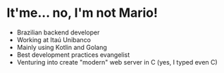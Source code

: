 # It'me... no, I'm not Mario!

- Brazilian backend developer
- Working at Itaú Unibanco
- Mainly using Kotlin and Golang
- Best development practices evangelist
- Venturing into create "modern" web server in C (yes, I typed even C)

